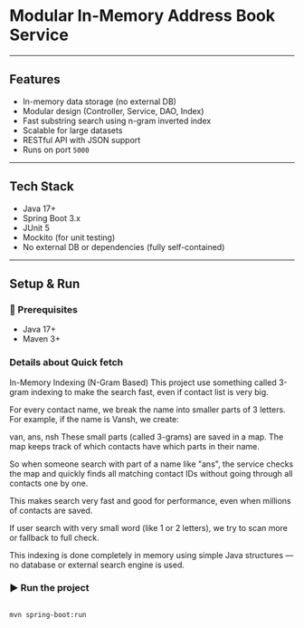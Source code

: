 #  Modular In-Memory Address Book Service


---

##  Features

-  In-memory data storage (no external DB)
-  Modular design (Controller, Service, DAO, Index)
-  Fast substring search using n-gram inverted index
-  Scalable for large datasets
-  RESTful API with JSON support
-  Runs on port `5000`

---



## Tech Stack

- Java 17+
- Spring Boot 3.x
- JUnit 5
- Mockito (for unit testing)
- No external DB or dependencies (fully self-contained)

---

## Setup & Run

### 🔧 Prerequisites
- Java 17+
- Maven 3+

### Details about Quick fetch
In-Memory Indexing (N-Gram Based)
This project use something called 3-gram indexing to make the search fast, even if contact list is very big.

For every contact name, we break the name into smaller parts of 3 letters. For example, if the name is Vansh, we create:

van, ans, nsh
These small parts (called 3-grams) are saved in a map. The map keeps track of which contacts have which parts in their name.

So when someone search with part of a name like "ans", the service checks the map and quickly finds all matching contact IDs without going through all contacts one by one.

This makes search very fast and good for performance, even when millions of contacts are saved.

If user search with very small word (like 1 or 2 letters), we try to scan more or fallback to full check.

This indexing is done completely in memory using simple Java structures — no database or external search engine is used.



### ▶️ Run the project

```bash

mvn spring-boot:run




